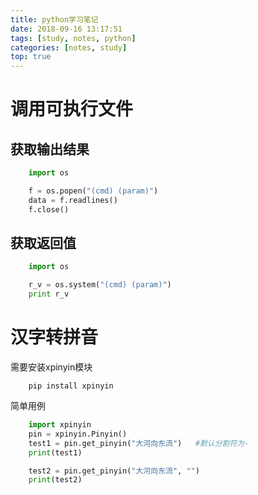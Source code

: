 ```yaml
---
title: python学习笔记
date: 2018-09-16 13:17:51
tags: [study, notes, python]
categories: [notes, study]
top: true
---
```


# 调用可执行文件

## 获取输出结果

```python
    import os

    f = os.popen("(cmd) (param)")
    data = f.readlines()
    f.close()
```

## 获取返回值

```python
    import os

    r_v = os.system("(cmd) (param)")
    print r_v
```

# 汉字转拼音

需要安装xpinyin模块

```shell
    pip install xpinyin
```

简单用例

```python
    import xpinyin
    pin = xpinyin.Pinyin()
    test1 = pin.get_pinyin("大河向东流")   #默认分割符为-
    print(test1)

    test2 = pin.get_pinyin("大河向东流", "")
    print(test2)
```
